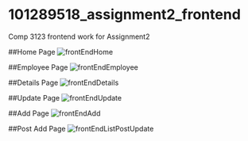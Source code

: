 # 101289518_assignment2_frontend
Comp 3123 frontend work for Assignment2

##Home Page
![frontEndHome](https://user-images.githubusercontent.com/68451870/144788401-afe5ef4b-7eb2-4302-8417-a7374fac29d6.png)

##Employee  Page
![frontEndEmployee](https://user-images.githubusercontent.com/68451870/144788408-84c069d9-a364-4259-a25b-790dea615ac6.png)

##Details Page
![frontEndDetails](https://user-images.githubusercontent.com/68451870/144788414-998bf93a-a123-4321-a792-6b606cfe40b9.png)

##Update Page
![frontEndUpdate](https://user-images.githubusercontent.com/68451870/144788468-45e089a7-4cd6-4ae0-a983-21ac0429a60b.png)

##Add Page
![frontEndAdd](https://user-images.githubusercontent.com/68451870/144788427-9913680c-1eff-4c31-87f8-f661100ab7c4.png)

##Post Add Page
![frontEndListPostUpdate](https://user-images.githubusercontent.com/68451870/144788446-dd75552e-feb8-4ea7-a581-9105bfef0227.png)
